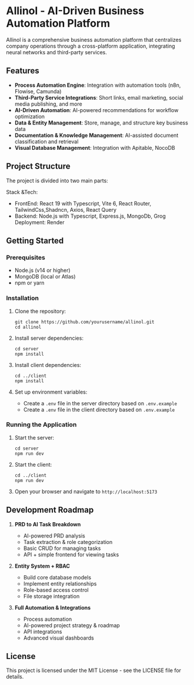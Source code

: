 # Allinol - AI-Driven Business Automation Platform

Allinol is a comprehensive business automation platform that centralizes company operations through a cross-platform application, integrating neural networks and third-party services.

## Features

- **Process Automation Engine**: Integration with automation tools (n8n, Flowise, Camunda)
- **Third-Party Service Integrations**: Short links, email marketing, social media publishing, and more
- **AI-Driven Automation**: AI-powered recommendations for workflow optimization
- **Data & Entity Management**: Store, manage, and structure key business data
- **Documentation & Knowledge Management**: AI-assisted document classification and retrieval
- **Visual Database Management**: Integration with Apitable, NocoDB

## Project Structure

The project is divided into two main parts:

Stack &Tech: 
- FrontEnd: React 19 with Typescript, Vite 6, React Router, TailwindCss,Shadncn, Axios, React Query
- Backend: Node.js with Typescript, Express.js, MongoDb, Grog 
Deployment: Render

## Getting Started

### Prerequisites

- Node.js (v14 or higher)
- MongoDB (local or Atlas)
- npm or yarn

### Installation

1. Clone the repository:
   ```
   git clone https://github.com/yourusername/allinol.git
   cd allinol
   ```

2. Install server dependencies:
   ```
   cd server
   npm install
   ```

3. Install client dependencies:
   ```
   cd ../client
   npm install
   ```

4. Set up environment variables:
   - Create a `.env` file in the server directory based on `.env.example`
   - Create a `.env` file in the client directory based on `.env.example`

### Running the Application

1. Start the server:
   ```
   cd server
   npm run dev
   ```

2. Start the client:
   ```
   cd ../client
   npm run dev
   ```

3. Open your browser and navigate to `http://localhost:5173`

## Development Roadmap

1. **PRD to AI Task Breakdown**
   - AI-powered PRD analysis
   - Task extraction & role categorization
   - Basic CRUD for managing tasks
   - API + simple frontend for viewing tasks

2. **Entity System + RBAC**
   - Build core database models
   - Implement entity relationships
   - Role-based access control
   - File storage integration

3. **Full Automation & Integrations**
   - Process automation
   - AI-powered project strategy & roadmap
   - API integrations
   - Advanced visual dashboards

## License

This project is licensed under the MIT License - see the LICENSE file for details. 
